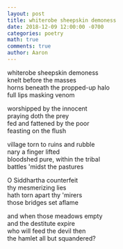 ```yaml
---
layout: post
title: whiterobe sheepskin demoness
date: 2018-12-09 12:00:00 -0700
categories: poetry 
math: true
comments: true
author: Aaron
---
```


whiterobe sheepskin demoness  
knelt before the masses  
horns beneath the propped-up halo  
full lips masking venom

worshipped by the innocent  
praying doth the prey  
fed and fattened by the poor  
feasting on the flush

village torn to ruins and rubble  
nary a finger lifted  
bloodshed pure, within the tribal  
battles 'midst the pastures  

O Siddhartha counterfeit  
thy mesmerizing lies  
hath torn apart thy 'mirers  
those bridges set aflame  

and when those meadows empty  
and the destitute expire  
who will feed the devil then  
the hamlet all but squandered?